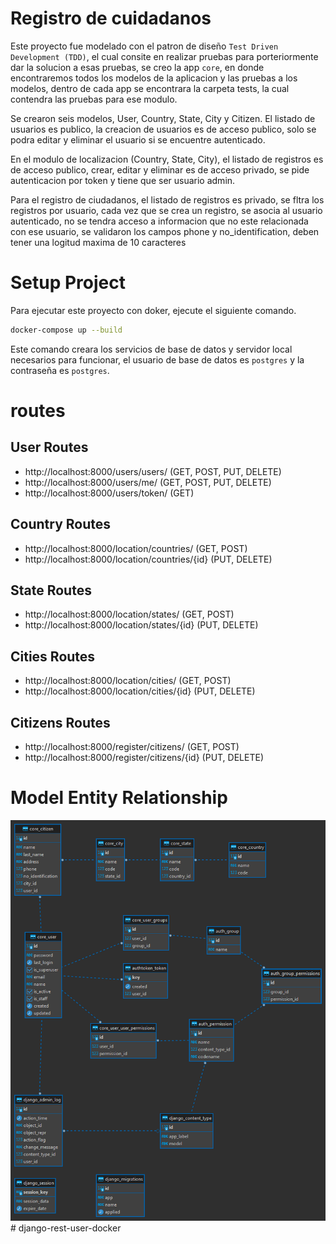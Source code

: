 # Registro de cuidadanos

Este proyecto fue modelado con el patron de diseño `Test Driven Development (TDD)`, el cual consite en realizar pruebas para porteriormente dar la solucion a esas pruebas,
se creo la app `core`, en donde encontraremos todos los modelos de la aplicacion y las pruebas a los modelos, dentro de cada app se encontrara la carpeta tests, la cual contendra las pruebas para ese modulo.

Se crearon seis modelos, User, Country, State, City y Citizen.
El listado de usuarios es publico, la creacion de usuarios es de acceso publico, solo se podra editar y eliminar el usuario si se encuentre autenticado.

En el modulo de localizacion (Country, State, City), el listado de registros es de acceso publico, crear, editar y eliminar es de acceso privado, se pide autenticacion por token y tiene que ser usuario admin.

Para el registro de ciudadanos, el listado de registros es privado, se fltra los registros por usuario, cada vez que se crea un registro, se asocia al usuario autenticado, no se tendra acceso a informacion que no este relacionada con ese usuario, se validaron los campos phone y no_identification, deben tener una logitud maxima de 10 caracteres

# Setup Project
Para ejecutar este proyecto con doker, ejecute el siguiente comando.
```bash
docker-compose up --build
```

Este comando creara los servicios de base de datos y servidor local necesarios para funcionar, el usuario de base de datos es `postgres` y la contraseña es `postgres`.


# routes

## User Routes
- http://localhost:8000/users/users/ (GET, POST, PUT, DELETE)
- http://localhost:8000/users/me/ (GET, POST, PUT, DELETE)
- http://localhost:8000/users/token/ (GET)

## Country Routes
- http://localhost:8000/location/countries/ (GET, POST)
- http://localhost:8000/location/countries/{id} (PUT, DELETE)

## State Routes
- http://localhost:8000/location/states/ (GET, POST)
- http://localhost:8000/location/states/{id} (PUT, DELETE)

## Cities Routes
- http://localhost:8000/location/cities/ (GET, POST)
- http://localhost:8000/location/cities/{id} (PUT, DELETE)

## Citizens Routes
- http://localhost:8000/register/citizens/ (GET, POST)
- http://localhost:8000/register/citizens/{id} (PUT, DELETE)

# Model Entity Relationship

![Alt text](static/prueba.png?raw=true "Title")# django-rest-user-docker
